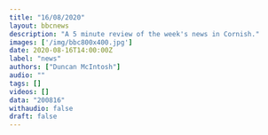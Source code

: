 ```yaml
---
title: "16/08/2020"
layout: bbcnews
description: "A 5 minute review of the week's news in Cornish."
images: ['/img/bbc800x400.jpg']
date: 2020-08-16T14:00:00Z
label: "news"
authors: ["Duncan McIntosh"]
audio: ""
tags: []
videos: []
data: "200816"
withaudio: false
draft: false
---
```

